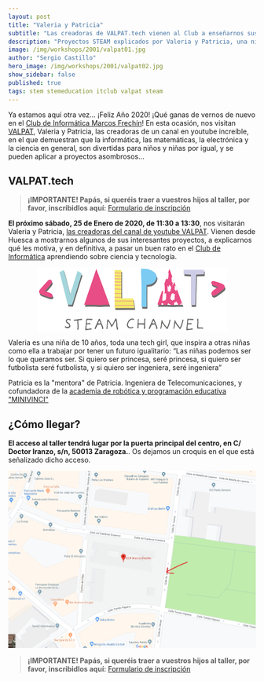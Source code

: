 ```yaml
---
layout: post
title: "Valeria y Patricia"
subtitle: "Las creadoras de VALPAT.tech vienen al Club a enseñarnos sus proyectos"
description: "Proyectos STEAM explicados por Valeria y Patricia, una niña y su profesora, con el objetivo de que niños y niñas de todo el mundo (sobre todo niñas!!) puedan divertirse viendo vídeos de tecnología y encontrar inspiración y motivación para adentrarse en el mundo STEAM."
image: /img/workshops/2001/valpat01.jpg
author: "Sergio Castillo"
hero_image: /img/workshops/2001/valpat02.jpg
show_sidebar: false
published: true
tags: stem stemeducation itclub valpat steam
---
```


Ya estamos aquí otra vez... ¡Feliz Año 2020! ¡Qué ganas de vernos de nuevo en el [Club de Informática Marcos Frechín](/)! En esta ocasión, nos visitan <a href="https://www.valpat.tech/" target="_blank">VALPAT</a>, Valeria y Patricia, las creadoras de un canal en youtube increíble, en el que demuestran que la informática, las matemáticas, la electrónica y la ciencia en general, son divertidas para niños y niñas por igual, y se pueden aplicar a proyectos asombrosos...

## VALPAT.tech

> **¡IMPORTANTE! Papás, si queréis traer a vuestros hijos al taller, por favor, inscribidlos aquí:** <a href="https://forms.gle/mfPiq4hEesz89Xth6" target="_blank">Formulario de inscripción</a>

**El próximo sábado, 25 de Enero de 2020, de 11:30 a 13:30**, nos visitarán Valeria y Patricia, <a href="https://www.valpat.tech/" target="_blank">las creadoras del canal de youtube VALPAT</a>. Vienen desde Huesca a mostrarnos algunos de sus interesantes proyectos, a explicarnos qué les motiva, y en definitiva, a pasar un buen rato en el [Club de Informática](/) aprendiendo sobre ciencia y tecnología.

<a href="https://www.youtube.com/channel/UCFvnZUk_G-oF3y4VjY0tbHQ" target="_blank">
    <img src="/img/workshops/2001/valpatLogo.png" alt="VALPAT STEAM Channel" style="display: block; margin-left: auto; margin-right:auto" />
</a>

Valeria es una niña de 10 años, toda una tech girl, que inspira a otras niñas como ella a trabajar por tener un futuro igualitario: “Las niñas podemos ser lo que queramos ser. Si quiero ser princesa, seré princesa, si quiero ser futbolista seré futbolista, y si quiero ser ingeniera, seré ingeniera”

Patricia es la "mentora" de Patricia. Ingeniera de Telecomunicaciones, y cofundadora de la <a href="https://www.minivinci.es/" target="_blank">academia de robótica y programación educativa "MINIVINCI"</a>

## ¿Cómo llegar?

**El acceso al taller tendrá lugar por la puerta principal del centro, en C/ Doctor Iranzo, s/n, 50013 Zaragoza.**. Os dejamos un croquis en el que está señalizado dicho acceso.

![Mapa acceso Marcos Frechín](/img/mapa_acceso.png)

> **¡IMPORTANTE! Papás, si queréis traer a vuestros hijos al taller, por favor, inscribidlos aquí:** <a href="https://forms.gle/mfPiq4hEesz89Xth6" target="_blank">Formulario de inscripción</a>